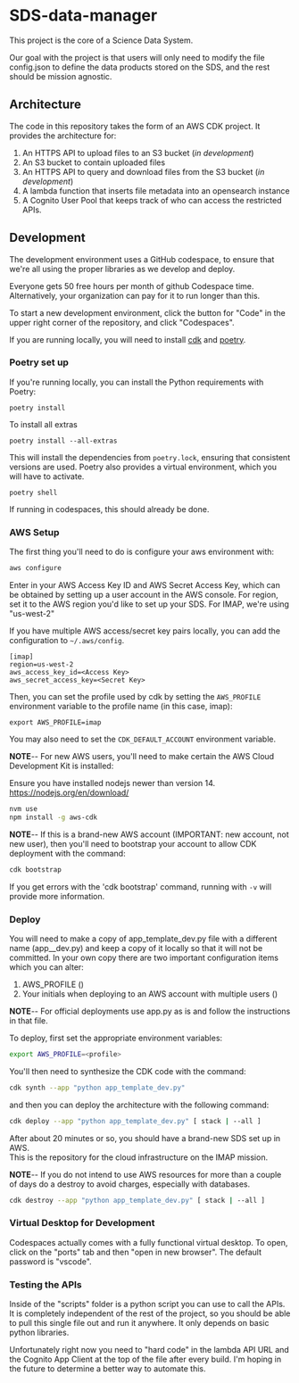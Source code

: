 # SDS-data-manager

This project is the core of a Science Data System.  

Our goal with the project is that users will only need to modify the file config.json to define the data products stored on the SDS, and the rest should be mission agnostic.  

## Architecture

The code in this repository takes the form of an AWS CDK project. It provides the architecture for:

1. An HTTPS API to upload files to an S3 bucket (*in development*)
2. An S3 bucket to contain uploaded files
3. An HTTPS API to query and download files from the S3 bucket (*in development*)
4. A lambda function that inserts file metadata into an opensearch instance
5. A Cognito User Pool that keeps track of who can access the restricted APIs.  

## Development

The development environment uses a GitHub codespace, to ensure that we're all using the proper libraries as we develop and deploy.  

Everyone gets 50 free hours per month of github Codespace time.  Alternatively, your organization can pay for it to run longer than this.  

To start a new development environment, click the button for "Code" in the upper right corner of the repository, and click "Codespaces".  

If you are running locally, you will need to install [cdk](https://docs.aws.amazon.com/cdk/v2/guide/getting_started.html) and [poetry](https://python-poetry.org/docs/#installation). 

### Poetry set up
If you're running locally, you can install the Python requirements with Poetry:

```
poetry install
```

To install all extras

```
poetry install --all-extras
```

This will install the dependencies from `poetry.lock`, ensuring that consistent versions are used. Poetry also provides a virtual environment, which you will have to activate.

```
poetry shell
```

If running in codespaces, this should already be done.


### AWS Setup

The first thing you'll need to do is configure your aws environment with:

```bash
aws configure
```

Enter in your AWS Access Key ID and AWS Secret Access Key, which can be obtained by setting up a user account in the AWS console. For region, set it to the AWS region you'd like to set up your SDS. For IMAP, we're using "us-west-2"

If you have multiple AWS access/secret key pairs locally, you can add the configuration to `~/.aws/config`. 

```
[imap]
region=us-west-2
aws_access_key_id=<Access Key>
aws_secret_access_key=<Secret Key>
```

Then, you can set the profile used by cdk by setting the `AWS_PROFILE` environment variable to the profile name (in this case, imap):

```
export AWS_PROFILE=imap
```

You may also need to set the `CDK_DEFAULT_ACCOUNT` environment variable. 

**NOTE**-- For new AWS users, you'll need to make certain the AWS Cloud Development Kit is installed: 

Ensure you have installed nodejs newer than version 14.
<https://nodejs.org/en/download/>

```bash
nvm use
npm install -g aws-cdk
```

**NOTE**-- If this is a brand-new AWS account (IMPORTANT: new account, not new user), then you'll need to bootstrap your account to allow CDK deployment with the command: 

```bash
cdk bootstrap
```

If you get errors with the 'cdk bootstrap' command, running with `-v` will provide more information.

### Deploy

You will need to make a copy of app_template_dev.py file with a different name (app_<name>_dev.py) and keep a copy of it locally so that it will not be committed. 
In your own copy there are two important configuration items which you can alter:

1) AWS_PROFILE (<profile>)
2) Your initials when deploying to an AWS account with multiple users (<initials>)

**NOTE**-- For official deployments use app.py as is and follow the instructions in that file.

To deploy, first set the appropriate environment variables:

```bash
export AWS_PROFILE=<profile>
```

You'll then need to synthesize the CDK code with the command:

```bash
cdk synth --app "python app_template_dev.py"
```

and then you can deploy the architecture with the following command:

```bash
cdk deploy --app "python app_template_dev.py" [ stack | --all ]
```

After about 20 minutes or so, you should have a brand-new SDS set up in AWS.  
This is the repository for the cloud infrastructure on the IMAP mission.

**NOTE**-- If you do not intend to use AWS resources for more than a couple of days do a destroy to avoid charges, especially with databases.

```bash
cdk destroy --app "python app_template_dev.py" [ stack | --all ] 
```

### Virtual Desktop for Development

Codespaces actually comes with a fully functional virtual desktop.  To open, click on the "ports" tab and then "open in new browser". The default password is "vscode".

### Testing the APIs

Inside of the "scripts" folder is a python script you can use to call the APIs.  It is completely independent of the rest of the project, so you should be able to pull this single file out and run it anywhere.  It only depends on basic python libraries.

Unfortunately right now you need to "hard code" in the lambda API URL and the Cognito App Client at the top of the file after every build.  I'm hoping in the future to determine a better way to automate this.

